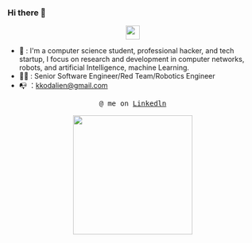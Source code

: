 ### Hi there 👋

<p align="center">
  <samp>
    <img src="https://user-images.githubusercontent.com/5679180/79618120-0daffb80-80be-11ea-819e-d2b0fa904d07.gif" width="28px">
  </samp>
</p>

- 🚨 : I'm a computer science student, professional hacker, and tech startup, I focus on research and development in computer networks, robots, and artificial Intelligence, machine Learning.
- 👨‍💻 : Senior Software Engineer/Red Team/Robotics Engineer
- 📭 ：kkodalien@gmail.com

<p align="center">
  <samp>
    @ me on <a href="https://www.linkedin.com/in/%E9%91%AB-%E7%AC%A6-05429722b/">Linkedln</a><br><br>
    <img src="https://imgur.com/Imgur.gif" width="240px" align="center">
  </samp>
</p>
